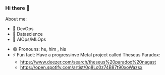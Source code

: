 ### Hi there 👋

<!--
**marcpires/marcpires** is a ✨ _special_ ✨ repository because its `README.md` (this file) appears on your GitHub profile.

<img src="https://github-readme-stats.vercel.app/api?username=marcpires&show_icons=true
>(https://github.com/anuraghazra/github-readme-stats)
-->


About me:

- 🔭 DevOps
- 🌱 Datascience
- 👯 AIOps/MLOps
<!--
- 🤔 I’m looking for help with ...
- 💬 Ask me about ...
- 📫 How to reach me: ...
-->
- 😄 Pronouns: he, him , his
- ⚡ Fun fact: Have a progressinve Metal project called Theseus Paradox:
    - https://www.deezer.com/search/theseus%20paradox%20nagast
    - https://open.spotify.com/artist/0q8Lc0z74B87t90xoWazsx

